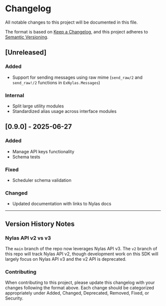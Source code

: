 # Changelog

All notable changes to this project will be documented in this file.

The format is based on [Keep a Changelog](https://keepachangelog.com/en/1.0.0/),
and this project adheres to [Semantic Versioning](https://semver.org/spec/v2.0.0.html).

## [Unreleased]

### Added
- Support for sending messages using raw mime (`send_raw/2` and `send_raw!/2` functions in `ExNylas.Messages`)

### Internal
- Split large utility modules
- Standardized alias usage across interface modules

## [0.9.0] - 2025-06-27

### Added
- Manage API keys functionality
- Schema tests

### Fixed
- Scheduler schema validation

### Changed
- Updated documentation with links to Nylas docs

---

## Version History Notes

### Nylas API v2 vs v3
The `main` branch of the repo now leverages Nylas API v3. The `v2` branch of this repo will track Nylas API v2, though development work on this SDK will largely focus on Nylas API v3 and the v2 API is deprecated.

### Contributing
When contributing to this project, please update this changelog with your changes following the format above. Each change should be categorized appropriately under Added, Changed, Deprecated, Removed, Fixed, or Security. 